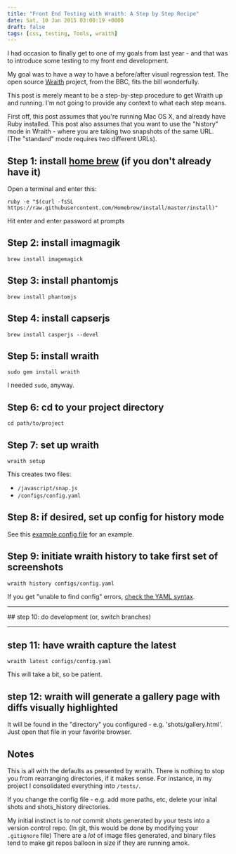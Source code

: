 ```yaml
---
title: "Front End Testing with Wraith: A Step by Step Recipe"
date: Sat, 10 Jan 2015 03:00:19 +0000
draft: false
tags: [css, testing, Tools, wraith]
---
```


I had occasion to finally get to one of my goals from last year - and that was to introduce some testing to my front end development.

My goal was to have a way to have a before/after visual regression test. The open source [Wraith](http://bbc-news.github.io/wraith/index.html) project, from the BBC, fits the bill wonderfully.

This post is merely meant to be a step-by-step procedure to get Wraith up and running. I'm not going to provide any context to what each step means.

First off, this post assumes that you're running Mac OS X, and already have Ruby installed. This post also assumes that you want to use the "history" mode in Wraith - where you are taking two snapshots of the same URL. (The "standard" mode requires two different URLs).

<!--more-->

## Step 1: install [home brew](http://brew.sh/) (if you don't already have it)

Open a terminal and enter this:

`ruby -e "$(curl -fsSL https://raw.githubusercontent.com/Homebrew/install/master/install)"`

Hit enter and enter password at prompts

## Step 2: install imagmagik

`brew install imagemagick`

## Step 3: install phantomjs

`brew install phantomjs`

## Step 4: install capserjs

`brew install casperjs --devel`

## Step 5: install wraith

`sudo gem install wraith`

I needed `sudo`, anyway.

## Step 6: cd to your project directory

`cd path/to/project`

## Step 7: set up wraith

`wraith setup`

This creates two files:

- `/javascript/snap.js`
- `/configs/config.yaml`

## Step 8: if desired, set up config for history mode

See this [example config file](http://bbc-news.github.io/wraith/history.html) for an example.

## Step 9: initiate wraith history to take first set of screenshots

`wraith history configs/config.yaml`

If you get "unable to find config" errors, [check the YAML syntax](http://www.yamllint.com/).

<hr />
## step 10: do development (or, switch branches)
<hr />

## step 11: have wraith capture the latest

`wraith latest configs/config.yaml`

This will take a bit, so be patient.

## step 12: wraith will generate a gallery page with diffs visually highlighted

It will be found in the "directory" you configured - e.g. 'shots/gallery.html'. Just open that file in your favorite browser.

## Notes

This is all with the defaults as presented by wraith. There is nothing to stop you from rearranging directories, if it makes sense. For instance, in my project I consolidated everything into `/tests/`.

If you change the config file - e.g. add more paths, etc, delete your inital shots and shots_history directories.

My initial instinct is to _not_ commit shots generated by your tests into a version control repo. (In git, this would be done by modifying your `.gitignore` file) There are a _lot_ of image files generated, and binary files tend to make git repos balloon in size if they are running amok.
